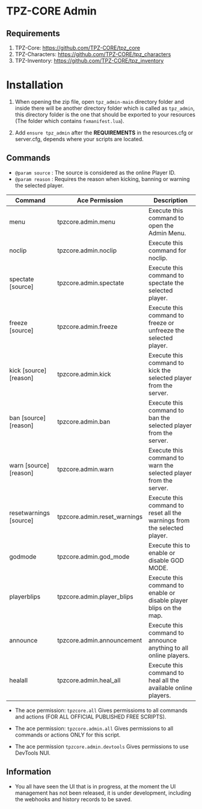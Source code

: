 # TPZ-CORE Admin

## Requirements

1. TPZ-Core: https://github.com/TPZ-CORE/tpz_core
2. TPZ-Characters: https://github.com/TPZ-CORE/tpz_characters
3. TPZ-Inventory: https://github.com/TPZ-CORE/tpz_inventory

# Installation

1. When opening the zip file, open `tpz_admin-main` directory folder and inside there will be another directory folder which is called as `tpz_admin`, this directory folder is the one that should be exported to your resources (The folder which contains `fxmanifest.lua`).

2. Add `ensure tpz_admin` after the **REQUIREMENTS** in the resources.cfg or server.cfg, depends where your scripts are located.

## Commands 

- `@param source` : The source is considered as the online Player ID.
- `@param reason` : Requires the reason when kicking, banning or warning the selected player.

| Command                  | Ace Permission                     | Description                                                              |
|--------------------------|------------------------------------|--------------------------------------------------------------------------|
| menu                     | tpzcore.admin.menu                 | Execute this command to open the Admin Menu.                             |
| noclip                   | tpzcore.admin.noclip               | Execute this command for noclip.                                         |
| spectate [source]        | tpzcore.admin.spectate             | Execute this command to spectate the selected player.                    |
| freeze [source]          | tpzcore.admin.freeze               | Execute this command to freeze or unfreeze the selected player.          |
| kick [source] [reason]   | tpzcore.admin.kick                 | Execute this command to kick the selected player from the server.        |
| ban [source] [reason]    | tpzcore.admin.ban                  | Execute this command to ban the selected player from the server.         |
| warn [source] [reason]   | tpzcore.admin.warn                 | Execute this command to warn the selected player from the server.        |
| resetwarnings [source]   | tpzcore.admin.reset_warnings       | Execute this command to reset all the warnings from the selected player. |
| godmode                  | tpzcore.admin.god_mode             | Execute this to enable or disable GOD MODE.                              |
| playerblips              | tpzcore.admin.player_blips         | Execute this command to enable or disable player blips on the map.       |
| announce                 | tpzcore.admin.announcement         | Execute this command to announce anything to all online players.         |
| healall                  | tpzcore.admin.heal_all             | Execute this command to heal all the available online players.           |

- The ace permission: `tpzcore.all` Gives permissioms to all commands and actions (FOR ALL OFFICIAL PUBLISHED FREE SCRIPTS).
- The ace permission: `tpzcore.admin.all` Gives permissions to all commands or actions ONLY for this script.

- The ace permission `tpzcore.admin.devtools` Gives permissions to use DevTools NUI. 
## Information

- You all have seen the UI that is in progress, at the moment the UI management has not been released, it is under development, including the webhooks and history records to be saved.
